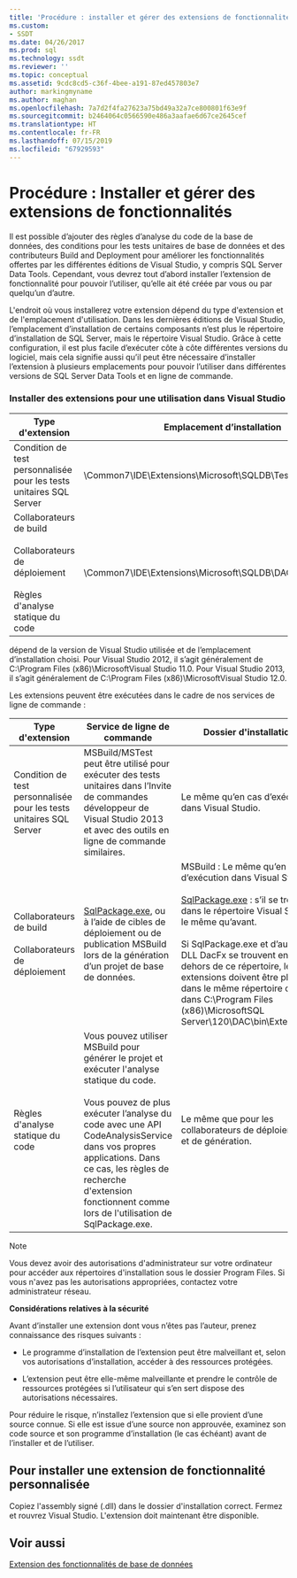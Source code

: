 ```yaml
---
title: 'Procédure : installer et gérer des extensions de fonctionnalités | Microsoft Docs'
ms.custom:
- SSDT
ms.date: 04/26/2017
ms.prod: sql
ms.technology: ssdt
ms.reviewer: ''
ms.topic: conceptual
ms.assetid: 9cdc8cd5-c36f-4bee-a191-87ed457803e7
author: markingmyname
ms.author: maghan
ms.openlocfilehash: 7a7d2f4fa27623a75bd49a32a7ce800801f63e9f
ms.sourcegitcommit: b2464064c0566590e486a3aafae6d67ce2645cef
ms.translationtype: HT
ms.contentlocale: fr-FR
ms.lasthandoff: 07/15/2019
ms.locfileid: "67929593"
---
```

# <a name="how-to-install-and-manage-feature-extensions"></a>Procédure : Installer et gérer des extensions de fonctionnalités
Il est possible d’ajouter des règles d’analyse du code de la base de données, des conditions pour les tests unitaires de base de données et des contributeurs Build and Deployment pour améliorer les fonctionnalités offertes par les différentes éditions de Visual Studio, y compris SQL Server Data Tools. Cependant, vous devrez tout d’abord installer l’extension de fonctionnalité pour pouvoir l’utiliser, qu’elle ait été créée par vous ou par quelqu’un d’autre.  
  
L'endroit où vous installerez votre extension dépend du type d'extension et de l'emplacement d'utilisation. Dans les dernières éditions de Visual Studio, l’emplacement d’installation de certains composants n’est plus le répertoire d’installation de SQL Server, mais le répertoire Visual Studio. Grâce à cette configuration, il est plus facile d’exécuter côte à côte différentes versions du logiciel, mais cela signifie aussi qu’il peut être nécessaire d’installer l’extension à plusieurs emplacements pour pouvoir l’utiliser dans différentes versions de SQL Server Data Tools et en ligne de commande.  
  
### <a name="installing-extensions-for-use-inside-visual-studio"></a>Installer des extensions pour une utilisation dans Visual Studio  
  
|Type d'extension|Emplacement d’installation|  
|------------------|--------------------|  
|Condition de test personnalisée pour les tests unitaires SQL Server|<Visual Studio Install Dir>\Common7\IDE\Extensions\\Microsoft\SQLDB\TestConditions|  
|Collaborateurs de build<br /><br />Collaborateurs de déploiement<br /><br />Règles d'analyse statique du code|<Visual Studio Install Dir>\Common7\IDE\Extensions\\Microsoft\SQLDB\DAC\120\Extensions|  
  
<Visual Studio Install Dir> dépend de la version de Visual Studio utilisée et de l’emplacement d’installation choisi. Pour Visual Studio 2012, il s’agit généralement de C:\Program Files (x86)\\MicrosoftVisual Studio 11.0. Pour Visual Studio 2013, il s’agit généralement de C:\Program Files (x86)\\MicrosoftVisual Studio 12.0.  
  
Les extensions peuvent être exécutées dans le cadre de nos services de ligne de commande :  
  
|Type d'extension|Service de ligne de commande|Dossier d'installation|  
|------------------|------------------------|------------------|  
|Condition de test personnalisée pour les tests unitaires SQL Server|MSBuild/MSTest peut être utilisé pour exécuter des tests unitaires dans l’Invite de commandes développeur de Visual Studio 2013 et avec des outils en ligne de commande similaires.|Le même qu’en cas d’exécution dans Visual Studio.|  
|Collaborateurs de build<br /><br />Collaborateurs de déploiement|[SqlPackage.exe](../tools/sqlpackage.md), ou à l’aide de cibles de déploiement ou de publication MSBuild lors de la génération d’un projet de base de données.|MSBuild : Le même qu’en cas d’exécution dans Visual Studio.<br /><br />[SqlPackage.exe](../tools/sqlpackage.md) : s’il se trouve dans le répertoire Visual Studio, le même qu’avant.<br /><br />Si SqlPackage.exe et d’autres DLL DacFx se trouvent en dehors de ce répertoire, les extensions doivent être placées dans le même répertoire ou dans C:\Program Files (x86)\\MicrosoftSQL Server\120\DAC\bin\Extensions.|  
|Règles d'analyse statique du code|Vous pouvez utiliser MSBuild pour générer le projet et exécuter l'analyse statique du code.<br /><br />Vous pouvez de plus exécuter l’analyse du code avec une API CodeAnalysisService dans vos propres applications. Dans ce cas, les règles de recherche d'extension fonctionnent comme lors de l'utilisation de SqlPackage.exe.|Le même que pour les collaborateurs de déploiement et de génération.|  
  
> [!NOTE]  
> Vous devez avoir des autorisations d'administrateur sur votre ordinateur pour accéder aux répertoires d'installation sous le dossier Program Files. Si vous n'avez pas les autorisations appropriées, contactez votre administrateur réseau.  
  
**Considérations relatives à la sécurité**  
  
Avant d’installer une extension dont vous n’êtes pas l’auteur, prenez connaissance des risques suivants :  
  
-   Le programme d’installation de l’extension peut être malveillant et, selon vos autorisations d’installation, accéder à des ressources protégées.  
  
-   L’extension peut être elle-même malveillante et prendre le contrôle de ressources protégées si l’utilisateur qui s’en sert dispose des autorisations nécessaires.  
  
Pour réduire le risque, n’installez l’extension que si elle provient d’une source connue. Si elle est issue d’une source non approuvée, examinez son code source et son programme d’installation (le cas échéant) avant de l’installer et de l’utiliser.  
  
## <a name="to-install-a-custom-feature-extension"></a>Pour installer une extension de fonctionnalité personnalisée  
Copiez l'assembly signé (.dll) dans le dossier d'installation correct. Fermez et rouvrez Visual Studio. L'extension doit maintenant être disponible.  
  
## <a name="see-also"></a>Voir aussi  
[Extension des fonctionnalités de base de données](../ssdt/extending-the-database-features.md)  
  
